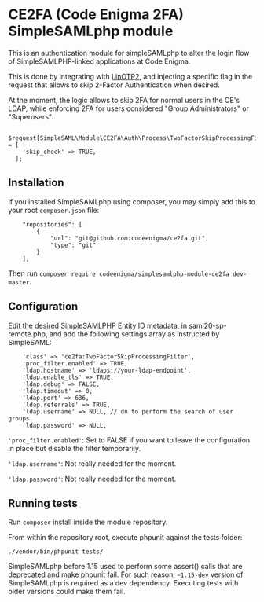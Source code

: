 # CE2FA (Code Enigma 2FA) SimpleSAMLphp module

This is an authentication module for simpleSAMLphp to alter the login flow
of SimpleSAMLPHP-linked applications at Code Enigma.

This is done by integrating with [LinOTP2](https://github.com/codeenigma/linotp2),
and injecting a specific flag in the request that allows to skip 2-Factor
Authentication when desired.

At the moment, the logic allows to skip 2FA for normal users in the CE's LDAP,
while enforcing 2FA for users considered "Group Administrators" or "Superusers".

```
  $request[SimpleSAML\Module\CE2FA\Auth\Process\TwoFactorSkipProcessingFilter::OTP_SKIP_FLAG] = [
    'skip_check' => TRUE,
  ];
```

## Installation

If you installed SimpleSAMLphp using composer, you may simply add this to your root `composer.json` file:

```
    "repositories": [
        {
            "url": "git@github.com:codeenigma/ce2fa.git",
            "type": "git"
        }
    ],
```

Then run `composer require codeenigma/simplesamlphp-module-ce2fa dev-master`.

## Configuration

Edit the desired SimpleSAMLPHP Entity ID metadata, in saml20-sp-remote.php,
and add the following settings array as instructed by SimpleSAML:

```
    'class' => 'ce2fa:TwoFactorSkipProcessingFilter',
    'proc_filter.enabled' => TRUE,
    'ldap.hostname' => 'ldaps://your-ldap-endpoint',
    'ldap.enable_tls' => TRUE,
    'ldap.debug' => FALSE,
    'ldap.timeout' => 0,
    'ldap.port' => 636,
    'ldap.referrals' => TRUE,
    'ldap.username' => NULL, // dn to perform the search of user groups.
    'ldap.password' => NULL,
```

`'proc_filter.enabled'`: Set to FALSE if you want to leave the configuration
in place but disable the filter temporarily.

`'ldap.username'`: Not really needed for the moment.

`'ldap.password'`: Not really needed for the moment.

## Running tests

Run `composer` install inside the module repository.

From within the repository root, execute phpunit against the tests folder:

```
./vendor/bin/phpunit tests/
```

SimpleSAMLphp before 1.15 used to perform some assert() calls that are 
deprecated and make phpunit fail. For such reason, `~1.15-dev` version of
SimpleSAMLphp is required as a dev dependency. Executing tests with older
versions could make them fail. 